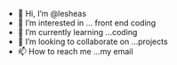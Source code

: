 - 👋 Hi, I’m @lesheas
- 👀 I’m interested in ... front end coding
- 🌱 I’m currently learning ...coding
- 💞️ I’m looking to collaborate on ...projects
- 📫 How to reach me ...my email

<!---
lesheas/lesheas is a ✨ special ✨ repository because its `README.md` (this file) appears on your GitHub profile.
You can click the Preview link to take a look at your changes.
--->

